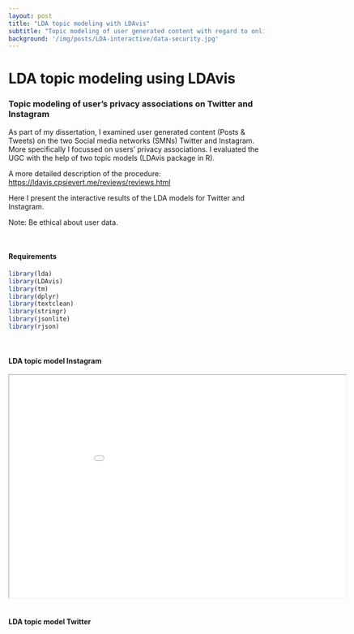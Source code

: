 ```yaml
---
layout: post
title: "LDA topic modeling with LDAvis"
subtitle: "Topic modeling of user generated content with regard to online privacy associations"
background: '/img/posts/LDA-interactive/data-security.jpg'
---
```


LDA topic modeling using LDAvis
================

### Topic modeling of user’s privacy associations on Twitter and Instagram

As part of my dissertation, I examined user generated content (Posts &
Tweets) on the two Social media networks (SMNs) Twitter and Instagram.
More specifically I focussed on users’ privacy associations. I evaluated
the UGC with the help of two topic models (LDAvis package in R).

A more detailed description of the procedure: https://ldavis.cpsievert.me/reviews/reviews.html

Here I present the interactive results of the LDA models for Twitter
and Instagram.

Note: Be ethical about user data.

<br>

#### Requirements

``` r
library(lda)
library(LDAvis)
library(tm)
library(dplyr)
library(textclean)
library(stringr)
library(jsonlite)
library(rjson)
```

<br>

#### LDA topic model Instagram

<center>
<iframe id = 'lda_insta' src="/img/posts/LDA-interactive/Insta_LDA_model2.html"
    sandbox="allow-same-origin allow-scripts"
    width="1210"
    height="800"
    scrolling='no'
    seamless
    style="zoom: 0.55"
    >
</iframe>
</center>

<br>

#### LDA topic model Twitter
